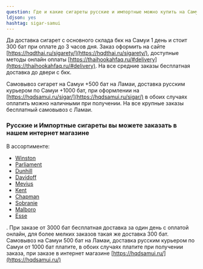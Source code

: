 ```yaml
---
question: Где и какие сигареты русские и импортные можно купить на Самуи?
ldjson: yes 
hashtag: sigar-samui
---
```


Да доставка сигарет с основного склада бкк на Самуи 1 день и стоит 300 бат при оплате до 3 часов дня. Заказ оформить на сайте [https://hqdthai.ru/sigarety/](https://hqdthai.ru/sigarety/), доступные методы онлайн оплаты [https://thaihookahfaq.ru/#delivery](https://thaihookahfaq.ru/#delivery). На все средние заказы бесплатная доставка до двери с бкк.   


Самовывоз сигарет на Самуи +500 бат на Ламаи, доставка русским курьером по Самуи +1000 бат, при оформлении на [https://hqdsamui.ru/sigar/](https://hqdsamui.ru/sigar/) в обоих случаях оплатить можно наличными при получении. На все крупные заказы бесплатный самовывоз с Ламаи.

### Русские и Импортные сигареты вы можете заказать в нашем интернет магазине

В ассортименте:

* [Winston](https://hqdthai.ru/sigarety/winston/)
* [Parliament](https://hqdthai.ru/sigarety/parliament/)
* [Dunhill](https://hqdthai.ru/sigarety/dunhill/)
* [Davidoff](https://hqdthai.ru/sigarety/davidoff/)
* [Mevius](https://hqdthai.ru/sigarety/mevius/)
* [Kent](https://hqdthai.ru/sigarety/kent/)
* [Chapman](https://hqdthai.ru/sigarety/chapman/)
* [Sobranie](https://hqdthai.ru/sigarety/)
* [Malboro](https://hqdthai.ru/sigarety/marlboro/)
* [Esse](https://hqdthai.ru/sigarety/esse/)

. При заказе от 3000 бат бесплатная доставка за один день с оплатой онлайн, для более мелких заказов такая же доставка 300 бат. Самовывоз на Самуи 500 бат на Ламаи, доставка русским курьером по Самуи от 1000 бат платите, в обоих случаях платите при получении заказа, при заказе в интернет магазине [https://hqdsamui.ru/](https://hqdsamui.ru/)

